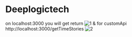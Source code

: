 # Deeplogictech
on localhost:3000 you will get return
![1](https://user-images.githubusercontent.com/83999016/175762084-079027c2-8528-424d-b7f1-b33df2bd76e7.jpg)
&
for customApi http://localhost:3000/getTimeStories
![2](https://user-images.githubusercontent.com/83999016/175762114-98108503-00b7-4cae-b643-3617a57dbd38.jpg)
